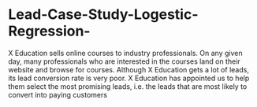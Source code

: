 # Lead-Case-Study-Logestic-Regression-

X Education sells online courses to industry professionals. On any given day, many professionals who are interested in the courses land on their website and browse for courses. Although X Education gets a lot of leads, its lead conversion rate is very poor. X Education has appointed us to help them select the most promising leads, i.e. the leads that are most likely to convert into paying customers
